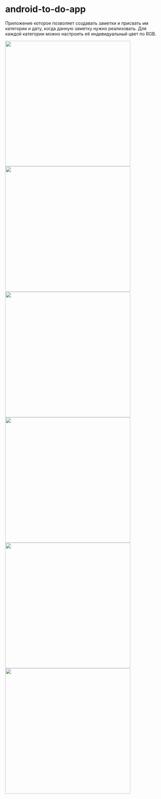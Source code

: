 ﻿# android-to-do-app
Приложение которое позволяет создавать заметки и присвать им категории и дату, когда данную заметку нужно реализовать.
Для каждой категории можно настроить её индивидуальный цвет по RGB.

<img width="400px" src="https://user-images.githubusercontent.com/89312934/182166011-49c2f8f2-0d8c-4b12-97f6-e2f091eac955.png">
<img width="400px" src="https://user-images.githubusercontent.com/89312934/182166345-0db1cfa9-badf-4cf0-b1fa-6ab9d37b0296.png">
<img width="400px" src="https://user-images.githubusercontent.com/89312934/182166381-52a16a23-5a82-4819-9195-d08095643838.png">
<img width="400px" src="https://user-images.githubusercontent.com/89312934/182166419-da2c24b2-0872-4f1b-8199-3fd906de62a8.png">
<img width="400px" src="https://user-images.githubusercontent.com/89312934/182166463-62e9793e-e909-4c4a-bf8a-eb626c50df24.png">
<img width="400px" src="https://user-images.githubusercontent.com/89312934/182166519-b11c3c70-92b8-4602-8425-daf04c6f78ed.png">
